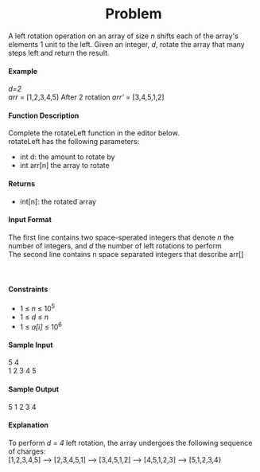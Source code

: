 <h1 align = 'center'>Problem</h1>

<p>
  A left rotation operation on an array of size <i>n</i> shifts each of the array's elements 1 unit to the left. Given an integer, <i>d</i>, rotate the array that many steps left and return the result.<br>
  <h4>Example</h4>
  <i>d=2</i><br>
  <i>arr</i> = [1,2,3,4,5]
  After 2 rotation <i>arr'</i> = [3,4,5,1,2]<br>
  <h4>Function Description</h4>
  Complete the rotateLeft function in the editor below.<br>
  rotateLeft has the following parameters:<br>
  <ul>
    <li>
      int d: the amount to rotate by
    </li>
    <li>
      int arr[n] the array to rotate
    </li>
  </ul>
  <h4>Returns</h4>
  <ul>
    <li>
      int[n]: the rotated array
    </li>
  </ul>
  <h4>Input Format</h4>
  The first line contains two space-sperated integers that denote <i>n</i> the number of integers, and <i>d</i> the number of left rotations to perform <br>
The second line contains n space separated integers that describe arr[]<br><br><br>
  <h4>Constraints</h4>
  <ul>
    <li>
      1 ≤ <i>n</i> ≤ 10<sup>5</sup>
    </li>
    <li>
      1 ≤ <i>d</i> ≤ <i>n</i>
    </li>
    <li>
      1 ≤ <i>a[i]</i> ≤ 10<sup>6</sup> 
    </li>
  </ul>

  <h4>Sample Input</h4>
  5 4<br>
  1 2 3 4 5
  <h4>Sample Output</h4>
  5 1 2 3 4<br>
  <h4>Explanation</h4>
  To perform <i>d = 4</i> left rotation, the array undergoes the following sequence of charges:<br>
  [1,2,3,4,5] --> [2,3,4,5,1] --> [3,4,5,1,2] --> [4,5,1,2,3] --> [5,1,2,3,4}
</p>
